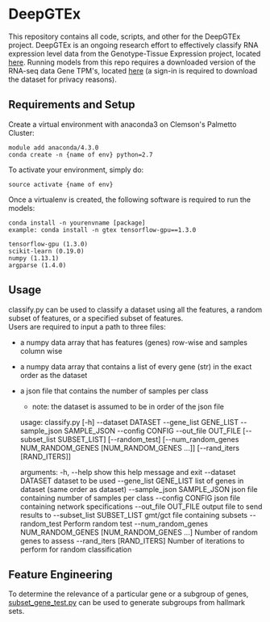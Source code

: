 # DeepGTEx
This repository contains all code, scripts, and other for the DeepGTEx project. DeepGTEx is an ongoing research effort to effectively classify RNA expression level data from the Genotype-Tissue Expression project, located [here](https://gtexportal.org/home/). Running models from this repo requires a downloaded version of the RNA-seq data Gene TPM's, located [here](https://gtexportal.org/home/datasets) (a sign-in is required to download the dataset for privacy reasons). 

## Requirements and Setup
Create a virtual environment with anaconda3 on Clemson's Palmetto Cluster:
    
    module add anaconda/4.3.0
    conda create -n {name of env} python=2.7
    
To activate your environment, simply do:

    source activate {name of env}
    
Once a virtualenv is created, the following software is required to run the models:

    conda install -n yourenvname [package]
    example: conda install -n gtex tensorflow-gpu==1.3.0
    
    tensorflow-gpu (1.3.0)
    scikit-learn (0.19.0)
    numpy (1.13.1)
    argparse (1.4.0)
    
## Usage
classify.py can be used to classify a dataset using all the features, a random subset of features, or a specified subset of features.  
Users are required to input a path to three files:
* a numpy data array that has features (genes) row-wise and samples column wise
* a numpy data array that contains a list of every gene (str) in the exact order as the dataset
* a json file that contains the number of samples per class
    * note: the dataset is assumed to be in order of the json file

    usage: classify.py [-h] --dataset DATASET --gene_list GENE_LIST --sample_json
                       SAMPLE_JSON --config CONFIG --out_file OUT_FILE
                       [--subset_list SUBSET_LIST] [--random_test]
                       [--num_random_genes NUM_RANDOM_GENES [NUM_RANDOM_GENES ...]]
                       [--rand_iters [RAND_ITERS]]


    arguments:
      -h, --help            show this help message and exit
      --dataset DATASET     dataset to be used
      --gene_list GENE_LIST
                            list of genes in dataset (same order as dataset)
      --sample_json SAMPLE_JSON
                            json file containing number of samples per class
      --config CONFIG       json file containing network specifications
      --out_file OUT_FILE   output file to send results to
      --subset_list SUBSET_LIST
                            gmt/gct file containing subsets
      --random_test         Perform random test
      --num_random_genes NUM_RANDOM_GENES [NUM_RANDOM_GENES ...]
                            Number of random genes to assess
      --rand_iters [RAND_ITERS]
                            Number of iterations to perform for random
                            classification

  
## Feature Engineering
To determine the relevance of a particular gene or a subgroup of genes, [subset_gene_test.py](https://github.com/CUFCTL/DeepGTEx/blob/master/scripts/subset_gene_test.py) can be used to generate subgroups from hallmark sets. 
